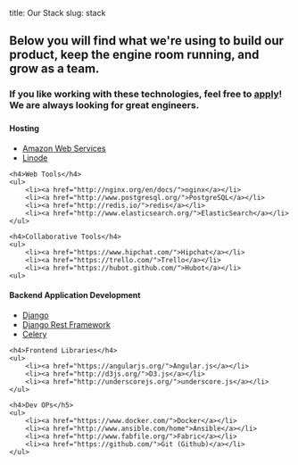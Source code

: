 title: Our Stack
slug: stack

## Below you will find what we're using to build our product, keep the engine room running, and grow as a team.

<div class="row">
<div class="col-md-3">
    <h3 class="text-muted">If you like working with these technologies, feel free to <a href="https://boards.greenhouse.io/trackmaven/jobs/41377">apply</a>! We are always looking for great engineers.<h3>
</div>

<div class="col-md-4 col-md-offset-1">
    <h4>Hosting</h4>
    <ul>
        <li><a href="http://aws.amazon.com/">Amazon Web Services</a></li>
        <li><a href="https://www.linode.com/">Linode</a></li>
    </ul>

    <h4>Web Tools</h4>
    <ul>
        <li><a href="http://nginx.org/en/docs/">nginx</a></li>
        <li><a href="http://www.postgresql.org/">PostgreSQL</a></li>
        <li><a href="http://redis.io/">redis</a></li>
        <li><a href="http://www.elasticsearch.org/">ElasticSearch</a></li>
    </ul>

    <h4>Collaborative Tools</h4>
    <ul>
        <li><a href="https://www.hipchat.com/">Hipchat</a></li>
        <li><a href="https://trello.com/">Trello</a></li>
        <li><a href="https://hubot.github.com/">Hubot</a></li>
    <ul>
</div>

<div class="col-md-4">
    <h4>Backend Application Development</h4>
    <ul>
        <li><a href="https://www.djangoproject.com/">Django</a></li>
        <li><a href="http://www.django-rest-framework.org/">Django Rest Framework</a></li>
        <li><a href="http://www.celeryproject.org/">Celery</a></li>
    </ul>

    <h4>Frontend Libraries</h4>
    <ul>
        <li><a href="https://angularjs.org/">Angular.js</a></li>
        <li><a href="http://d3js.org/">D3.js</a></li>
        <li><a href="http://underscorejs.org/">underscore.js</a></li>
    </ul>

    <h4>Dev OPs</h5>
    <ul>
        <li><a href="https://www.docker.com/">Docker</a></li>
        <li><a href="http://www.ansible.com/home">Ansible</a></li>
        <li><a href="http://www.fabfile.org/">Fabric</a></li>
        <li><a href="https://github.com/">Git (Github)</a></li>
    </ul>
</div>
</div>
